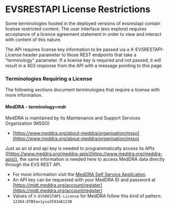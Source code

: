 <a name="top" />

EVSRESTAPI License Restrictions
===============================

Some terminologies hosted in the deployed versions of evsrestapi contain license
restricted content.  The user interface (evs explore) requires acceptance of
a licence agreement statement in order to view and interact with content of
this nature. 

The API requires license key information to be passed via a X-EVSRESTAPI-License
header parameter to those REST endpoints that take a "terminology" parameter. 
If a license key is required and not passed, it will result in a 403 response from
the API with a message pointing to this page.

### Terminologies Requiring a License

The following sections document terminologies that require a license with more information.

#### MedDRA - terminology=mdr

MedDRA is maintained by its Maintenance and Support Services Organization (MSSO)
 - [https://www.meddra.org/about-meddra/organisation/msso](https://www.meddra.org/about-meddra/organisation/msso)

Just as an id and api key is needed to programmatically access its APIs ([https://www.meddra.org/meddra-apis](https://www.meddra.org/meddra-apis)), 
the same information is needed here to access MedDRA data directly through the EVS REST API.

 - For more information visit the [MedDRA Self Service Application](https://www.meddra.org/meddra-self-service-application).
 - An API key can be requested with your MedDRA ID and password at [https://midt.meddra.org/account/register](https://midt.meddra.org/account/register)
 - Values of `X-EVSRESTAPI-License` for MedDRA follow this kind of pattern: `12384:8TB5ax1yxa3593dA123B`
